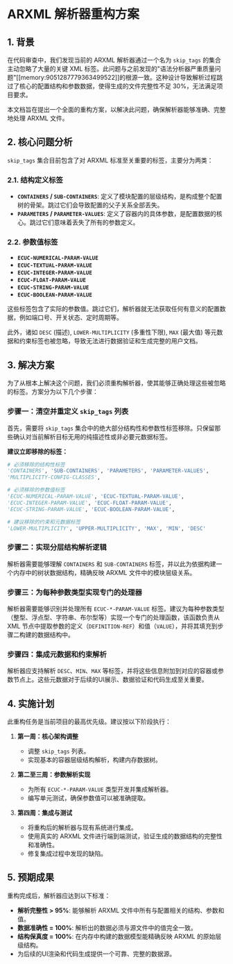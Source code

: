 # ARXML 解析器重构方案

## 1. 背景

在代码审查中，我们发现当前的 ARXML 解析器通过一个名为 `skip_tags` 的集合主动忽略了大量的关键 XML 标签。此问题与之前发现的"语法分析器严重质量问题"[[memory:9051287779363499522]]的根源一致。这种设计导致解析过程跳过了核心的配置结构和参数数据，使得生成的文件完整性不足 30%，无法满足项目要求。

本文档旨在提出一个全面的重构方案，以解决此问题，确保解析器能够准确、完整地处理 ARXML 文件。

## 2. 核心问题分析

`skip_tags` 集合目前包含了对 ARXML 标准至关重要的标签，主要分为两类：

### 2.1. 结构定义标签

- **`CONTAINERS` / `SUB-CONTAINERS`**: 定义了模块配置的层级结构，是构成整个配置树的骨架。跳过它们会导致配置的父子关系全部丢失。
- **`PARAMETERS` / `PARAMETER-VALUES`**: 定义了容器内的具体参数，是配置数据的核心。跳过它们意味着丢失了所有的参数定义。

### 2.2. 参数值标签

- **`ECUC-NUMERICAL-PARAM-VALUE`**
- **`ECUC-TEXTUAL-PARAM-VALUE`**
- **`ECUC-INTEGER-PARAM-VALUE`**
- **`ECUC-FLOAT-PARAM-VALUE`**
- **`ECUC-STRING-PARAM-VALUE`**
- **`ECUC-BOOLEAN-PARAM-VALUE`**

这些标签包含了实际的参数值。跳过它们，解析器就无法获取任何有意义的配置数据，例如端口号、开关状态、定时周期等。

此外，诸如 `DESC` (描述), `LOWER-MULTIPLICITY` (多重性下限), `MAX` (最大值) 等元数据和约束标签也被忽略，导致无法进行数据验证和生成完整的用户文档。

## 3. 解决方案

为了从根本上解决这个问题，我们必须重构解析器，使其能够正确处理这些被忽略的标签。方案分为以下几个步骤：

### 步骤一：清空并重定义 `skip_tags` 列表

首先，需要将 `skip_tags` 集合中的绝大部分结构性和参数性标签移除。只保留那些确认对当前解析目标无用的纯描述性或非必要元数据标签。

**建议立即移除的标签：**
```python
# 必须移除的结构性标签
'CONTAINERS', 'SUB-CONTAINERS', 'PARAMETERS', 'PARAMETER-VALUES', 
'MULTIPLICITY-CONFIG-CLASSES',

# 必须移除的参数值标签
'ECUC-NUMERICAL-PARAM-VALUE', 'ECUC-TEXTUAL-PARAM-VALUE',
'ECUC-INTEGER-PARAM-VALUE', 'ECUC-FLOAT-PARAM-VALUE',
'ECUC-STRING-PARAM-VALUE', 'ECUC-BOOLEAN-PARAM-VALUE',

# 建议移除的约束和元数据标签
'LOWER-MULTIPLICITY', 'UPPER-MULTIPLICITY', 'MAX', 'MIN', 'DESC'
```

### 步骤二：实现分层结构解析逻辑

解析器需要能够理解 `CONTAINERS` 和 `SUB-CONTAINERS` 标签，并以此为依据构建一个内存中的树状数据结构，精确反映 ARXML 文件中的模块层级关系。

### 步骤三：为每种参数类型实现专门的处理器

解析器需要能够识别并处理所有 `ECUC-*-PARAM-VALUE` 标签。建议为每种参数类型（整型、浮点型、字符串、布尔型等）实现一个专门的处理函数，该函数负责从 XML 节点中提取参数的定义（`DEFINITION-REF`）和值（`VALUE`），并将其填充到步骤二构建的数据结构中。

### 步骤四：集成元数据和约束解析

解析器应支持解析 `DESC`、`MIN`、`MAX` 等标签，并将这些信息附加到对应的容器或参数节点上。这些元数据对于后续的UI展示、数据验证和代码生成至关重要。

## 4. 实施计划

此重构任务是当前项目的最高优先级。建议按以下阶段执行：

1.  **第一周：核心架构调整**
    -   调整 `skip_tags` 列表。
    -   实现基本的容器层级结构解析，构建内存数据树。

2.  **第二至三周：参数解析实现**
    -   为所有 `ECUC-*-PARAM-VALUE` 类型开发并集成解析器。
    -   编写单元测试，确保参数值可以被准确提取。

3.  **第四周：集成与测试**
    -   将重构后的解析器与现有系统进行集成。
    -   使用真实的 ARXML 文件进行端到端测试，验证生成的数据结构的完整性和准确性。
    -   修复集成过程中发现的缺陷。

## 5. 预期成果

重构完成后，解析器应达到以下标准：

-   **解析完整性 > 95%**: 能够解析 ARXML 文件中所有与配置相关的结构、参数和值。
-   **数据准确性 = 100%**: 解析出的数据必须与源文件中的值完全一致。
-   **结构保真度 = 100%**: 在内存中构建的数据模型能精确反映 ARXML 的原始层级结构。
-   为后续的UI渲染和代码生成提供一个可靠、完整的数据源。 